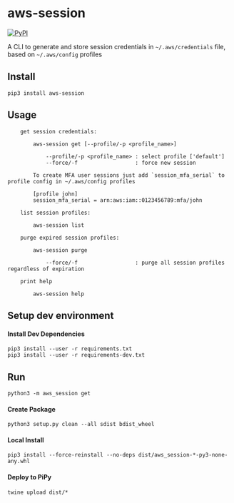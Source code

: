 # aws-session

[![PyPI](https://img.shields.io/pypi/v/aws-session)](https://pypi.org/project/aws-session/)

A CLI to generate and store session credentials in `~/.aws/credentials` file, based on `~/.aws/config` profiles

## Install

`pip3 install aws-session`

## Usage
```
    get session credentials:

        aws-session get [--profile/-p <profile_name>]
        
            --profile/-p <profile_name> : select profile ['default']
            --force/-f                  : force new session
            
        To create MFA user sessions just add `session_mfa_serial` to profile config in ~/.aws/config profiles
        
        [profile john]
        session_mfa_serial = arn:aws:iam::0123456789:mfa/john
            
    list session profiles:

        aws-session list
        
    purge expired session profiles:

        aws-session purge
        
            --force/-f                  : purge all session profiles regardless of expiration

    print help

        aws-session help
```

## Setup dev environment

#### Install Dev Dependencies
```
pip3 install --user -r requirements.txt
pip3 install --user -r requirements-dev.txt
```

## Run
`python3 -m aws_session get`

#### Create Package
`python3 setup.py clean --all sdist bdist_wheel` 

#### Local Install
`pip3 install --force-reinstall --no-deps dist/aws_session-*-py3-none-any.whl`

#### Deploy to PiPy
`twine upload dist/*`

